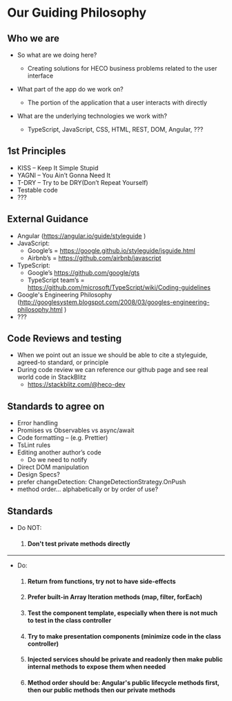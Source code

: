 # Our Guiding Philosophy

## Who we are
- So what are we doing here?
  - Creating solutions for HECO business problems related to the user interface

- What part of the app do we work on?
  - The portion of the application that a user interacts with directly

- What are the underlying technologies we work with?
  - TypeScript, JavaScript, CSS, HTML, REST, DOM, Angular, ???

## 1st Principles
- KISS – Keep It Simple Stupid
- YAGNI – You Ain’t Gonna Need It
- T-DRY – Try to be DRY(Don’t Repeat Yourself)
- Testable code
- ??? 

## External Guidance
- Angular (https://angular.io/guide/styleguide )
- JavaScript:
  - Google’s = https://google.github.io/styleguide/jsguide.html
  - Airbnb’s = https://github.com/airbnb/javascript 
- TypeScript:
  - Google’s https://github.com/google/gts
  - TypeScript team’s = https://github.com/microsoft/TypeScript/wiki/Coding-guidelines
- Google's Engineering Philosophy (http://googlesystem.blogspot.com/2008/03/googles-engineering-philosophy.html )
- ???

## Code Reviews and testing
- When we point out an issue we should be able to cite a styleguide, agreed-to standard, or principle
- During code review we can reference our github page and see real world code in StackBlitz
  - https://stackblitz.com/@heco-dev

## Standards to agree on
- Error handling
- Promises vs Observables vs async/await
- Code formatting – (e.g. Prettier)
- TsLint rules
- Editing another author’s code
  - Do we need to notify
- Direct DOM manipulation
- Design Specs?
- prefer changeDetection: ChangeDetectionStrategy.OnPush
- method order... alphabetically or by order of use?

## Standards
- Do NOT:
  1. #### Don't test private methods directly

---

- Do:
  1. #### Return from functions, try not to have side-effects
  2. #### Prefer built-in Array Iteration methods (map, filter, forEach)
  3. #### Test the component template, especially when there is not much to test in the class controller
  4. #### Try to make presentation components (minimize code in the class controller)
  5. #### Injected services should be private and readonly then make public internal methods to expose them when needed
  6. #### Method order should be: Angular's public lifecycle methods first, then our public methods then our private methods

